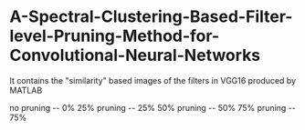# A-Spectral-Clustering-Based-Filter-level-Pruning-Method-for-Convolutional-Neural-Networks

It contains the "similarity" based images of the filters in VGG16 produced by MATLAB

no  pruning --  0%
25% pruning -- 25%
50% pruning -- 50%
75% pruning -- 75%

